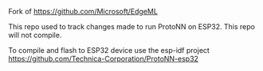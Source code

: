 Fork of https://github.com/Microsoft/EdgeML

This repo used to track changes made to run ProtoNN on ESP32.  This repo will not compile.  

To compile and flash to ESP32 device use the esp-idf project https://github.com/Technica-Corporation/ProtoNN-esp32
